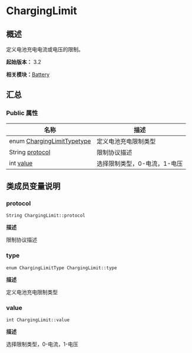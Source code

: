 # ChargingLimit


## 概述

定义电池充电电流或电压的限制。

**起始版本：** 3.2

**相关模块：**[Battery](battery_v11.md)


## 汇总


### Public 属性

| 名称 | 描述 | 
| -------- | -------- |
| enum [ChargingLimitType](battery_v11.md#charginglimittype)[type](#type) | 定义电池充电限制类型  | 
| String [protocol](#protocol) | 限制协议描述  | 
| int [value](#value) | 选择限制类型，0-电流，1-电压  | 


## 类成员变量说明


### protocol

```
String ChargingLimit::protocol
```
**描述**

限制协议描述


### type

```
enum ChargingLimitType ChargingLimit::type
```
**描述**

定义电池充电限制类型


### value

```
int ChargingLimit::value
```
**描述**

选择限制类型，0-电流，1-电压
